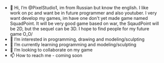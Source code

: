 - 👋 Hi, I’m @PixelStudio1, im from Russian but know the english. I like work on pc and want be in future programmer and also youtuber. I very want develop my games, im have one don't yet made game named SquadPoint. It will be very good game based on war, the SqaudPoint will be 2D, but the sequel can be 3D. I hope to find people for my future game O_O/
- 👀 I’m interested in programming, drawing and modeling/sculpting
- 🌱 I’m currently learning programming and modeling/sculpting
- 💞️ I’m looking to collaborate on my game
- 📫 How to reach me - coming soon

<!---
PixelStudio1/PixelStudio1 is a ✨ special ✨ repository because its `README.md` (this file) appears on your GitHub profile.
You can click the Preview link to take a look at your changes.
--->
